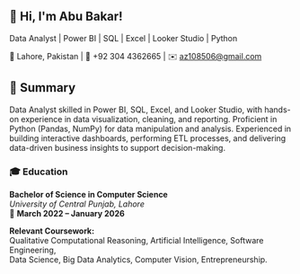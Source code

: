 ## 👋 Hi, I'm Abu Bakar!

Data Analyst | Power BI | SQL | Excel | Looker Studio | Python

📍 Lahore, Pakistan | 📱 +92 304 4362665 | ✉️ az108506@gmail.com

## 📝 Summary
Data Analyst skilled in Power BI, SQL, Excel, and Looker Studio, with hands-on experience in data visualization, cleaning, and reporting. Proficient in Python (Pandas, NumPy) for data manipulation and analysis. Experienced in building interactive dashboards, performing ETL processes, and delivering data-driven business insights to support decision-making.

### 🎓 Education  
**Bachelor of Science in Computer Science**  
*University of Central Punjab, Lahore*  
📅 **March 2022 – January 2026**  

**Relevant Coursework:**  
Qualitative Computational Reasoning, Artificial Intelligence, Software Engineering,  
Data Science, Big Data Analytics, Computer Vision, Entrepreneurship.
                

